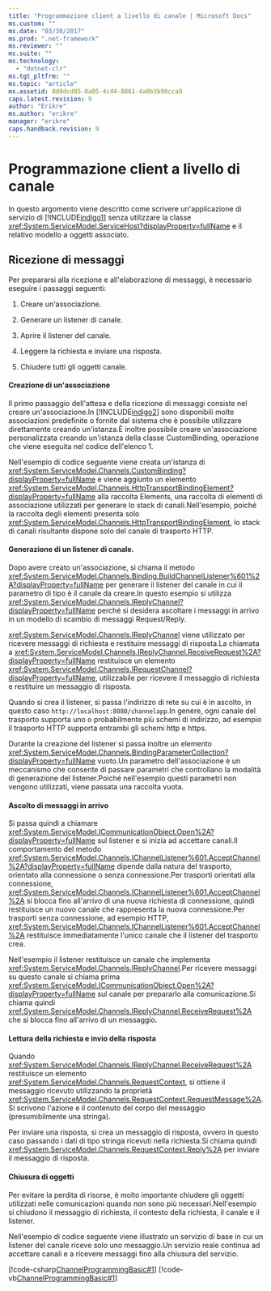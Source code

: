 ```yaml
---
title: "Programmazione client a livello di canale | Microsoft Docs"
ms.custom: ""
ms.date: "03/30/2017"
ms.prod: ".net-framework"
ms.reviewer: ""
ms.suite: ""
ms.technology: 
  - "dotnet-clr"
ms.tgt_pltfrm: ""
ms.topic: "article"
ms.assetid: 8d8dcd85-0a05-4c44-8861-4a0b3b90cca9
caps.latest.revision: 9
author: "Erikre"
ms.author: "erikre"
manager: "erikre"
caps.handback.revision: 9
---
```

# Programmazione client a livello di canale
In questo argomento viene descritto come scrivere un'applicazione di servizio di [!INCLUDE[indigo1](../../../../includes/indigo1-md.md)] senza utilizzare la classe <xref:System.ServiceModel.ServiceHost?displayProperty=fullName> e il relativo modello a oggetti associato.  
  
## Ricezione di messaggi  
 Per prepararsi alla ricezione e all'elaborazione di messaggi, è necessario eseguire i passaggi seguenti:  
  
1.  Creare un'associazione.  
  
2.  Generare un listener di canale.  
  
3.  Aprire il listener del canale.  
  
4.  Leggere la richiesta e inviare una risposta.  
  
5.  Chiudere tutti gli oggetti canale.  
  
#### Creazione di un'associazione  
 Il primo passaggio dell'attesa e della ricezione di messaggi consiste nel creare un'associazione.In [!INCLUDE[indigo2](../../../../includes/indigo2-md.md)] sono disponibili molte associazioni predefinite o fornite dal sistema che è possibile utilizzare direttamente creando un'istanza.È inoltre possibile creare un'associazione personalizzata creando un'istanza della classe CustomBinding, operazione che viene eseguita nel codice dell'elenco 1.  
  
 Nell'esempio di codice seguente viene creata un'istanza di <xref:System.ServiceModel.Channels.CustomBinding?displayProperty=fullName> e viene aggiunto un elemento <xref:System.ServiceModel.Channels.HttpTransportBindingElement?displayProperty=fullName> alla raccolta Elements, una raccolta di elementi di associazione utilizzati per generare lo stack di canali.Nell'esempio, poiché la raccolta degli elementi presenta solo <xref:System.ServiceModel.Channels.HttpTransportBindingElement>, lo stack di canali risultante dispone solo del canale di trasporto HTTP.  
  
#### Generazione di un listener di canale.  
 Dopo avere creato un'associazione, si chiama il metodo <xref:System.ServiceModel.Channels.Binding.BuildChannelListener%601%2A?displayProperty=fullName> per generare il listener del canale in cui il parametro di tipo è il canale da creare.In questo esempio si utilizza <xref:System.ServiceModel.Channels.IReplyChannel?displayProperty=fullName> perché si desidera ascoltare i messaggi in arrivo in un modello di scambio di messaggi Request\/Reply.  
  
 <xref:System.ServiceModel.Channels.IReplyChannel> viene utilizzato per ricevere messaggi di richiesta e restituire messaggi di risposta.La chiamata a <xref:System.ServiceModel.Channels.IReplyChannel.ReceiveRequest%2A?displayProperty=fullName> restituisce un elemento <xref:System.ServiceModel.Channels.IRequestChannel?displayProperty=fullName>, utilizzabile per ricevere il messaggio di richiesta e restituire un messaggio di risposta.  
  
 Quando si crea il listener, si passa l'indirizzo di rete su cui è in ascolto, in questo caso `http://localhost:8080/channelapp`.In genere, ogni canale del trasporto supporta uno o probabilmente più schemi di indirizzo, ad esempio il trasporto HTTP supporta entrambi gli schemi http e https.  
  
 Durante la creazione del listener si passa inoltre un elemento <xref:System.ServiceModel.Channels.BindingParameterCollection?displayProperty=fullName> vuoto.Un parametro dell'associazione è un meccanismo che consente di passare parametri che controllano la modalità di generazione del listener.Poiché nell'esempio questi parametri non vengono utilizzati, viene passata una raccolta vuota.  
  
#### Ascolto di messaggi in arrivo  
 Si passa quindi a chiamare <xref:System.ServiceModel.ICommunicationObject.Open%2A?displayProperty=fullName> sul listener e si inizia ad accettare canali.Il comportamento del metodo <xref:System.ServiceModel.Channels.IChannelListener%601.AcceptChannel%2A?displayProperty=fullName> dipende dalla natura del trasporto, orientato alla connessione o senza connessione.Per trasporti orientati alla connessione, <xref:System.ServiceModel.Channels.IChannelListener%601.AcceptChannel%2A> si blocca fino all'arrivo di una nuova richiesta di connessione, quindi restituisce un nuovo canale che rappresenta la nuova connessione.Per trasporti senza connessione, ad esempio HTTP, <xref:System.ServiceModel.Channels.IChannelListener%601.AcceptChannel%2A> restituisce immediatamente l'unico canale che il listener del trasporto crea.  
  
 Nell'esempio il listener restituisce un canale che implementa <xref:System.ServiceModel.Channels.IReplyChannel>.Per ricevere messaggi su questo canale si chiama prima <xref:System.ServiceModel.ICommunicationObject.Open%2A?displayProperty=fullName> sul canale per prepararlo alla comunicazione.Si chiama quindi <xref:System.ServiceModel.Channels.IReplyChannel.ReceiveRequest%2A> che si blocca fino all'arrivo di un messaggio.  
  
#### Lettura della richiesta e invio della risposta  
 Quando <xref:System.ServiceModel.Channels.IReplyChannel.ReceiveRequest%2A> restituisce un elemento <xref:System.ServiceModel.Channels.RequestContext>, si ottiene il messaggio ricevuto utilizzando la proprietà <xref:System.ServiceModel.Channels.RequestContext.RequestMessage%2A>.Si scrivono l'azione e il contenuto del corpo del messaggio \(presumibilmente una stringa\).  
  
 Per inviare una risposta, si crea un messaggio di risposta, ovvero in questo caso passando i dati di tipo stringa ricevuti nella richiesta.Si chiama quindi <xref:System.ServiceModel.Channels.RequestContext.Reply%2A> per inviare il messaggio di risposta.  
  
#### Chiusura di oggetti  
 Per evitare la perdita di risorse, è molto importante chiudere gli oggetti utilizzati nelle comunicazioni quando non sono più necessari.Nell'esempio si chiudono il messaggio di richiesta, il contesto della richiesta, il canale e il listener.  
  
 Nell'esempio di codice seguente viene illustrato un servizio di base in cui un listener del canale riceve solo uno messaggio.Un servizio reale continua ad accettare canali e a ricevere messaggi fino alla chiusura del servizio.  
  
 [!code-csharp[ChannelProgrammingBasic#1](../../../../samples/snippets/csharp/VS_Snippets_CFX/channelprogrammingbasic/cs/serviceprogram.cs#1)]
 [!code-vb[ChannelProgrammingBasic#1](../../../../samples/snippets/visualbasic/VS_Snippets_CFX/channelprogrammingbasic/vb/serviceprogram.vb#1)]